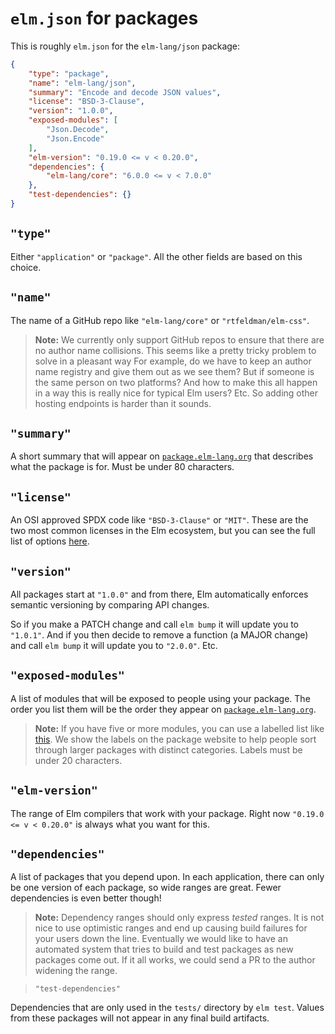 # `elm.json` for packages

This is roughly `elm.json` for the `elm-lang/json` package:

```json
{
    "type": "package",
    "name": "elm-lang/json",
    "summary": "Encode and decode JSON values",
    "license": "BSD-3-Clause",
    "version": "1.0.0",
    "exposed-modules": [
        "Json.Decode",
        "Json.Encode"
    ],
    "elm-version": "0.19.0 <= v < 0.20.0",
    "dependencies": {
        "elm-lang/core": "6.0.0 <= v < 7.0.0"
    },
    "test-dependencies": {}
}
```



## `"type"`

Either `"application"` or `"package"`. All the other fields are based on this choice.


## `"name"`

The name of a GitHub repo like `"elm-lang/core"` or `"rtfeldman/elm-css"`.

> **Note:** We currently only support GitHub repos to ensure that there are no author name collisions. This seems like a pretty tricky problem to solve in a pleasant way For example, do we have to keep an author name registry and give them out as we see them? But if someone is the same person on two platforms? And how to make this all happen in a way this is really nice for typical Elm users? Etc. So adding other hosting endpoints is harder than it sounds.


## `"summary"`

A short summary that will appear on [`package.elm-lang.org`](https://package.elm-lang.org/) that describes what the package is for. Must be under 80 characters.


## `"license"`

An OSI approved SPDX code like `"BSD-3-Clause"` or `"MIT"`. These are the two most common licenses in the Elm ecosystem, but you can see the full list of options [here](https://spdx.org/licenses/).


## `"version"`

All packages start at `"1.0.0"` and from there, Elm automatically enforces semantic versioning by comparing API changes.

So if you make a PATCH change and call `elm bump` it will update you to `"1.0.1"`. And if you then decide to remove a function (a MAJOR change) and call `elm bump` it will update you to `"2.0.0"`. Etc.


## `"exposed-modules"`

A list of modules that will be exposed to people using your package. The order you list them will be the order they appear on [`package.elm-lang.org`](https://package.elm-lang.org/).

> **Note:** If you have five or more modules, you can use a labelled list like [this](https://github.com/elm-lang/core/blob/master/elm.json). We show the labels on the package website to help people sort through larger packages with distinct categories. Labels must be under 20 characters.


## `"elm-version"`

The range of Elm compilers that work with your package. Right now `"0.19.0 <= v < 0.20.0"` is always what you want for this.


## `"dependencies"`

A list of packages that you depend upon. In each application, there can only be one version of each package, so wide ranges are great. Fewer dependencies is even better though!

> **Note:** Dependency ranges should only express _tested_ ranges. It is not nice to use optimistic ranges and end up causing build failures for your users down the line. Eventually we would like to have an automated system that tries to build and test packages as new packages come out. If it all works, we could send a PR to the author widening the range.


> `"test-dependencies"`

Dependencies that are only used in the `tests/` directory by `elm test`. Values from these packages will not appear in any final build artifacts.
